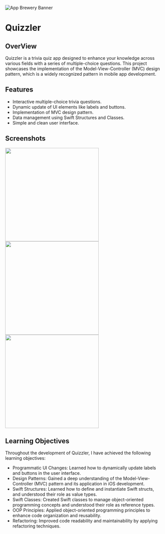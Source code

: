 
![App Brewery Banner](Documentation/AppBreweryBanner.png)

#  Quizzler

## OverView

Quizzler is a trivia quiz app designed to enhance your knowledge across various fields with a series of multiple-choice questions. This project showcases the implementation of the Model-View-Controller (MVC) design pattern, which is a widely recognized pattern in mobile app development.

## Features

- Interactive multiple-choice trivia questions.
- Dynamic update of UI elements like labels and buttons.
- Implementation of MVC design pattern.
- Data management using Swift Structures and Classes.
- Simple and clean user interface.

## Screenshots

<img src="https://github.com/user-attachments/assets/8fc5fd18-dea6-450b-b776-77ab7f0f0cbb" width="300">
<img src="https://github.com/user-attachments/assets/0eb156f2-f070-4aa8-9015-d0507ba54fa6" width="300">
<img src="https://github.com/user-attachments/assets/e118987b-9f2e-4134-9bd9-f162d8d5e6e3" width="300">

## Learning Objectives

Throughout the development of Quizzler, I have achieved the following learning objectives:

- Programmatic UI Changes: Learned how to dynamically update labels and buttons in the user interface.
- Design Patterns: Gained a deep understanding of the Model-View-Controller (MVC) pattern and its application in iOS development.
- Swift Structures: Learned how to define and instantiate Swift structs, and understood their role as value types.
- Swift Classes: Created Swift classes to manage object-oriented programming concepts and understood their role as reference types.
- OOP Principles: Applied object-oriented programming principles to enhance code organization and reusability.
- Refactoring: Improved code readability and maintainability by applying refactoring techniques.
